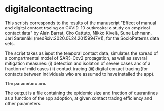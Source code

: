 # digitalcontacttracing
This scripts corresponds to the results of the manuscript "Effect of manual and digital contact tracing on COVID-19 outbreaks: a 
study on empirical contact data" by Alain Barrat, Ciro Cattuto, Mikko Kivelä, Sune Lehmann, Jari Saramäki
(medRxiv:2020.07.24.20159947v1), for the SocioPatterns data sets.

The script takes as input the temporal contact data, simulates the spread of a compartmental model of SARS-Cov2 propagation, as well as several 
mitigation measures: 
(i) detection and isolation of severe cases and of a fraction of mild cases
(ii) contact tracing
(iii) digital contact tracing (for contacts between individuals who are assumed to have installed the app).

The parameters are:

The output is a file containing the epidemic size and fraction of quarantines as a function of the app adoption, 
at given contact tracing efficiency and other parameters. 
